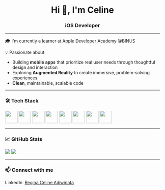 <h1 align="center">Hi 👋, I'm Celine</h1>
<h3 align="center">iOS Developer</h3>

---

🎓 I'm currently a learner at Apple Developer Academy @BINUS

💡 Passionate about:
- Building **mobile apps** that prioritize real user needs through thoughtful design and interaction
- Exploring **Augmented Reality** to create immersive, problem-solving experiences
- **Clean**, maintainable, scalable code

---

### 🛠 Tech Stack

<p align="left">
  <img src="https://cdn.jsdelivr.net/gh/devicons/devicon/icons/swift/swift-original.svg" width="40" height="40"/>
  <img src="https://cdn.jsdelivr.net/gh/devicons/devicon/icons/kotlin/kotlin-original.svg" width="40" height="40"/>
    <img src="https://cdn.jsdelivr.net/gh/devicons/devicon/icons/firebase/firebase-plain.svg" width="40" height="40"/>
  <img src="https://cdn.jsdelivr.net/gh/devicons/devicon/icons/mysql/mysql-original.svg" width="40" height="40"/>
  <img src="https://cdn.jsdelivr.net/gh/devicons/devicon/icons/html5/html5-original.svg" width="40" height="40"/>
  <img src="https://cdn.jsdelivr.net/gh/devicons/devicon/icons/css3/css3-original.svg" width="40" height="40"/>
  <img src="https://cdn.jsdelivr.net/gh/devicons/devicon/icons/javascript/javascript-original.svg" width="40" height="40"/>
  <img src="https://cdn.jsdelivr.net/gh/devicons/devicon/icons/php/php-original.svg" width="40" height="40"/>
</p>

---

### 📈 GitHub Stats

<p align="left">
  <img src="https://github-readme-stats.vercel.app/api?username=celine1906&show_icons=true&layout=compact" />
  <img src="https://github-readme-stats.vercel.app/api/top-langs/?username=celine1906&layout=compact" />
</p>

---

### 📫 Connect with me
LinkedIn: [Regina Celine Adiwinata](https://www.linkedin.com/in/regina-celine-adiwinata-a93b561b6/)

